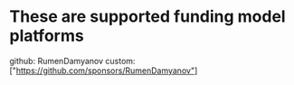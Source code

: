 # These are supported funding model platforms

github: RumenDamyanov
custom: ["https://github.com/sponsors/RumenDamyanov"]
